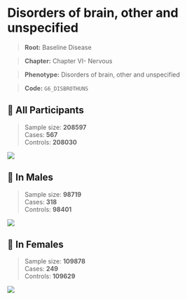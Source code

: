 # Disorders of brain, other and unspecified

> **Root:** Baseline Disease  

> **Chapter:** Chapter VI- Nervous  

> **Phenotype:** Disorders of brain, other and unspecified  

> **Code:** `G6_DISBROTHUNS`

## 🧪 All Participants  
> Sample size: **208597**  
> Cases: **567**  
> Controls: **208030**
<img src="/Disease/Figures/ALL/Incidence/G6_DISBROTHUNS.png"/>
<CsvTable src="/public/Disease/Data/ALL/Incidence/COX_G6_DISBROTHUNS.csv" label="🔍 View full results" />

## 👨 In Males  
> Sample size: **98719**  
> Cases: **318**  
> Controls: **98401**
<img src="/Disease/Figures/Male/Incidence/G6_DISBROTHUNS.png"/>
<CsvTable src="/public/Disease/Data/Male/Incidence/COX_G6_DISBROTHUNS.csv" label="🔍 View full results" />

## 👩 In Females  
> Sample size: **109878**  
> Cases: **249**  
> Controls: **109629**
<img src="/Disease/Figures/Female/Incidence/G6_DISBROTHUNS.png"/>
<CsvTable src="/public/Disease/Data/Female/Incidence/COX_G6_DISBROTHUNS.csv" label="🔍 View full results" />

